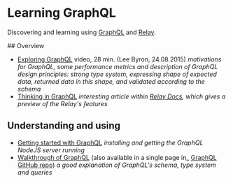 # Learning GraphQL

Discovering and learning using [GraphQL](http://graphql.org) and [Relay](https://facebook.github.io/relay/).

## Overview

* [Exploring GraphQL](https://www.youtube.com/watch?v=cr4QB3j8qFc) video, 28 min. (Lee Byron, 24.08.2015) _motivations for GraphQL, some performance metrics and description of GraphQL design principles: strong type system, expressing shape of expected data, returned data in this shape, and validated according to the schema_
* [Thinking in GraphQL](https://facebook.github.io/relay/docs/thinking-in-graphql.html) _interesting article within [Relay Docs](https://facebook.github.io/relay/), which gives a preview of the Relay's features_

## Understanding and using

* [Getting started with GraphQL](http://graphql.org/docs/getting-started/) _installing and getting the GraphQL NodeJS server running_
* [Walkthrough of GraphQL](http://graphql.org/docs/intro/) (also available in a single page in_ [GraphQL GitHub repo](https://github.com/facebook/graphql)) _a good explanation of GraphQL's schema, type system and queries_
